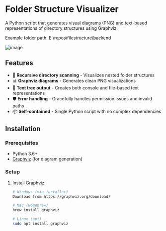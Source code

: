# Folder Structure Visualizer

A Python script that generates visual diagrams (PNG) and text-based representations of directory structures using Graphviz.

Example folder path: E:\repos\filestructure\backend

![image](https://github.com/user-attachments/assets/e02383a1-e84f-4df9-8242-d4af84f23d6e)


## Features
- 📁 **Recursive directory scanning** - Visualizes nested folder structures
- 📊 **Graphviz diagrams** - Generates clean PNG visualizations
- 📝 **Text tree output** - Creates both console and file-based text representations
- 🛡️ **Error handling** - Gracefully handles permission issues and invalid paths
- 📦 **Self-contained** - Single Python script with no complex dependencies

## Installation

### Prerequisites
- Python 3.6+
- [Graphviz](https://graphviz.org/download/) (for diagram generation)

### Setup
1. Install Graphviz:
   ```bash
   # Windows (via installer)
   Download from https://graphviz.org/download/

   # Mac (Homebrew)
   brew install graphviz

   # Linux (apt)
   sudo apt install graphviz

